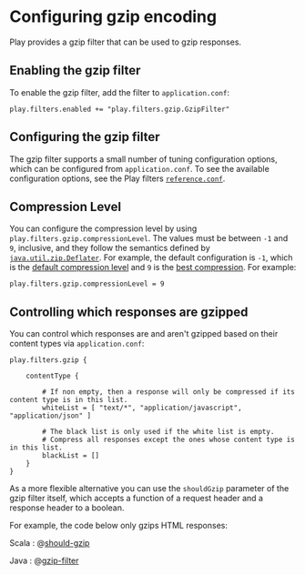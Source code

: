 <!--- Copyright (C) Lightbend Inc. <https://www.lightbend.com> -->

# Configuring gzip encoding

Play provides a gzip filter that can be used to gzip responses.

## Enabling the gzip filter

To enable the gzip filter, add the filter to `application.conf`:

```
play.filters.enabled += "play.filters.gzip.GzipFilter"
```

## Configuring the gzip filter

The gzip filter supports a small number of tuning configuration options, which can be configured from `application.conf`.  To see the available configuration options, see the Play filters [`reference.conf`](resources/confs/filters-helpers/reference.conf).


## Compression Level

You can configure the compression level by using `play.filters.gzip.compressionLevel`. The values must be between `-1` and `9`, inclusive, and they follow the semantics defined by [`java.util.zip.Deflater`](https://docs.oracle.com/javase/8/docs/api/java/util/zip/Deflater.html). For example, the default configuration is `-1`, which is the [default compression level](https://docs.oracle.com/javase/8/docs/api/java/util/zip/Deflater.html#DEFAULT_COMPRESSION) and `9` is the [best compression](https://docs.oracle.com/javase/8/docs/api/java/util/zip/Deflater.html#BEST_COMPRESSION). For example:

```
play.filters.gzip.compressionLevel = 9
```

## Controlling which responses are gzipped

You can control which responses are and aren't gzipped based on their content types via `application.conf`:

```
play.filters.gzip {

    contentType {

        # If non empty, then a response will only be compressed if its content type is in this list.
        whiteList = [ "text/*", "application/javascript", "application/json" ]

        # The black list is only used if the white list is empty.
        # Compress all responses except the ones whose content type is in this list.
        blackList = []
    }
}
```

As a more flexible alternative you can use the `shouldGzip` parameter of the gzip filter itself, which accepts a function of a request header and a response header to a boolean.

For example, the code below only gzips HTML responses:

Scala
: @[should-gzip](code/GzipEncoding.scala)

Java
: @[gzip-filter](code/detailedtopics/configuration/gzipencoding/CustomFilters.java)
